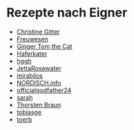 Rezepte nach Eigner
=====================

* [Christine Gitter](ChristineGitter/index.md)
* [Freuwesen](Freuwesen/index.md)
* [Ginger Tom the Cat](GingerTomtheCat/index.md)
* [Haferkater](Haferkater/index.md)
* [hggh](hggh/index.md)
* [JettaRosewater](JettaRosewater/index.md)
* [mirabilos](mirabilos/index.md)
* [NORDISCH.info](NORDISCH.info/index.md)
* [officialgodfather24](officialgodfather24/index.md)
* [sarah](sarah/index.md)
* [Thorsten Braun](ThorstenBraun/index.md)
* [tobiasge](tobiasge/index.md)
* [toerb](toerb/index.md)
